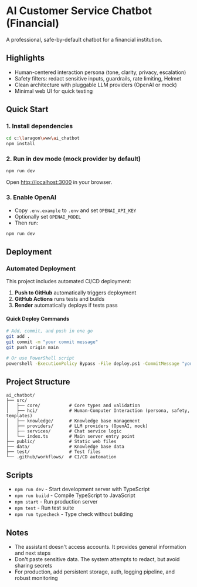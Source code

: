 # AI Customer Service Chatbot (Financial)

A professional, safe-by-default chatbot for a financial institution.

## Highlights

- Human-centered interaction persona (tone, clarity, privacy, escalation)
- Safety filters: redact sensitive inputs, guardrails, rate limiting, Helmet
- Clean architecture with pluggable LLM providers (OpenAI or mock)
- Minimal web UI for quick testing

## Quick Start

### 1. Install dependencies

```bash
cd c:\laragon\www\ai_chatbot
npm install
```

### 2. Run in dev mode (mock provider by default)

```bash
npm run dev
```

Open <http://localhost:3000> in your browser.

### 3. Enable OpenAI

- Copy `.env.example` to `.env` and set `OPENAI_API_KEY`
- Optionally set `OPENAI_MODEL`
- Then run:

```bash
npm run dev
```

## Deployment

### Automated Deployment

This project includes automated CI/CD deployment:

1. **Push to GitHub** automatically triggers deployment
2. **GitHub Actions** runs tests and builds
3. **Render** automatically deploys if tests pass

#### Quick Deploy Commands

```bash
# Add, commit, and push in one go
git add .
git commit -m "your commit message"
git push origin main

# Or use PowerShell script
powershell -ExecutionPolicy Bypass -File deploy.ps1 -CommitMessage "your message"
```

## Project Structure

```text
ai_chatbot/
├── src/
│   ├── core/           # Core types and validation
│   ├── hci/            # Human-Computer Interaction (persona, safety, templates)
│   ├── knowledge/      # Knowledge base management
│   ├── providers/      # LLM providers (OpenAI, mock)
│   ├── services/       # Chat service logic
│   └── index.ts        # Main server entry point
├── public/             # Static web files
├── data/               # Knowledge base data
├── test/               # Test files
└── .github/workflows/  # CI/CD automation
```

## Scripts

- `npm run dev` - Start development server with TypeScript
- `npm run build` - Compile TypeScript to JavaScript
- `npm start` - Run production server
- `npm test` - Run test suite
- `npm run typecheck` - Type check without building

## Notes

- The assistant doesn't access accounts. It provides general information and next steps
- Don't paste sensitive data. The system attempts to redact, but avoid sharing secrets
- For production, add persistent storage, auth, logging pipeline, and robust monitoring
